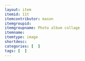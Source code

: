 ```yaml
---
layout: item
itemid: 11t
itemcontributor: mason
itemgroupid: 
itemgroupname: Photo album collage
itemname: 
itemtype: image
shortdesc: 
categories: [  ]
tags: [  ]
---
```







